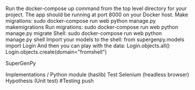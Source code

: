 Run the docker-compose up command from the top level directory for your project.
The app should be running at port 8000 on your Docker host.
Make migrations: sudo docker-compose run web python manage.py makemigrations
Run migrations: sudo docker-compose run web python manage.py migrate
Shell: sudo docker-compose run web python manage.py shell
Import your models to the shell: from supergenpy.models import Login
And then you can play with the data: 
Login.objects.all()
Login.objects.create(domain="fromshell")

SuperGenPy

Implementations / Python module (haslib)
Test Selenium (headless browser)
Hypothesis (Unit test)
#Testing push